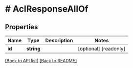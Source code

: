 # # AclResponseAllOf

## Properties

Name | Type | Description | Notes
------------ | ------------- | ------------- | -------------
**id** | **string** |  | [optional] [readonly] 


[[Back to API list]](../../README.md#endpoints) [[Back to README]](../../README.md)
